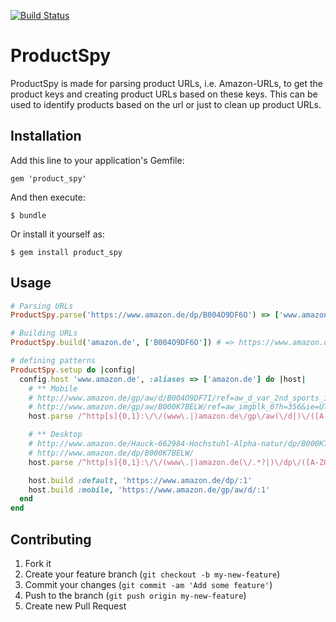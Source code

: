 [![Build Status](https://travis-ci.org/spieker/product_spy.png)](https://travis-ci.org/spieker/product_spy)

# ProductSpy

ProductSpy is made for parsing product URLs, i.e. Amazon-URLs, to get
the product keys and creating product URLs based on these keys. This can
be used to identify products based on the url or just to clean up
product URLs.

## Installation

Add this line to your application's Gemfile:

    gem 'product_spy'

And then execute:

    $ bundle

Or install it yourself as:

    $ gem install product_spy

## Usage

```ruby
# Parsing URLs
ProductSpy.parse('https://www.amazon.de/dp/B004O9DF6O') => ['www.amazon.de', ['B004O9DF6O']]

# Building URLs
ProductSpy.build('amazon.de', ['B004O9DF6O']) # => https://www.amazon.de/dp/B004O9DF6O

# defining patterns
ProductSpy.setup do |config|
  config.host 'www.amazon.de', :aliases => ['amazon.de'] do |host|
    # ** Mobile
    # http://www.amazon.de/gp/aw/d/B004O9DF7I/ref=aw_d_var_2nd_sports_img?vs=1
    # http://www.amazon.de/gp/aw/B000K7BELW/ref=aw_imgblk_0?h=356&ie=UTF8&selIdx=0&tag=viddleit-21&w=320
    host.parse /^http[s]{0,1}:\/\/(www\.|)amazon.de\/gp\/aw(\/d|)\/([A-Z0-9]{10})(\/.*|)$/, [3]

    # ** Desktop
    # http://www.amazon.de/Hauck-662984-Hochstuhl-Alpha-natur/dp/B000K7BELW/ref=sr_1_2?s=baby&ie=UTF8&qid=1360979509&sr=1-2
    # http://www.amazon.de/dp/B000K7BELW/
    host.parse /^http[s]{0,1}:\/\/(www\.|)amazon.de(\/.*?|)\/dp\/([A-Z0-9]{10})(\/.*|)$/, [3]

    host.build :default, 'https://www.amazon.de/dp/:1'
    host.build :mobile, 'https://www.amazon.de/gp/aw/d/:1'
  end
end
```

## Contributing

1. Fork it
2. Create your feature branch (`git checkout -b my-new-feature`)
3. Commit your changes (`git commit -am 'Add some feature'`)
4. Push to the branch (`git push origin my-new-feature`)
5. Create new Pull Request
